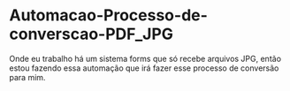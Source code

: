 # Automacao-Processo-de-converscao-PDF_JPG
Onde eu trabalho há um sistema forms que só recebe arquivos JPG, então estou fazendo essa automação que irá fazer esse processo de conversão para mim.
